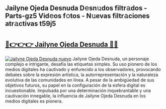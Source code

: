 ## Jailyne Ojeda Desnuda D𝚎sn𝚞dos filtr𝚊dos - Parts-gz5 Vid𝚎os f𝚘tos - N𝚞evas filtr𝚊ciones atr𝚊ctivas t59j5

# <h2><a href="http://mb0e19.tromn.icu/?c=Jailyne+Ojeda+Desnuda">🔗👉👉👉 Jailyne Ojeda Desnuda 🔗🔗</a></h2>

[![Jailyne Ojeda Desnuda nuevo](https://i.imgur.com/pEAQMta.gif)](http://mb0e19.tromn.icu/?c=Jailyne+Ojeda+Desnuda)
Jailyne Ojeda Desnuda, un personaje complejo e intrigante, desafía las etiquetas simples. Su uso pionero de los medios digitales ha cautivado y enfurecido a los observadores, provocando debates sobre la expresión artística, la autorrepresentación y la naturaleza evolutiva de las comunidades en línea. A pesar de la ambigüedad de sus objetivos futuros, su papel en la configuración de la esfera digital es incuestionable. Impulsada por una determinación inquebrantable y una cautivación innegable, la influencia de Jailyne Ojeda Desnuda en los medios digitales es pionera.
